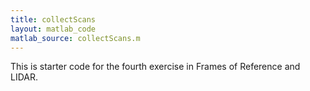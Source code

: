 ```yaml
---
title: collectScans
layout: matlab_code
matlab_source: collectScans.m
---
```

This is starter code for the fourth exercise in Frames of Reference and LIDAR.
